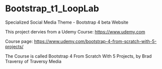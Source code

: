 # Bootstrap_t1_LoopLab
Specialized Social Media Theme - Bootstrap 4 beta Website

This project dervies from a Udemy Course: https://www.udemy.com

Course page: https://www.udemy.com/bootstrap-4-from-scratch-with-5-projects/

The Course is called Bootstrap 4 From Scratch With 5 Projects, by Brad Traversy of Traversy Media
